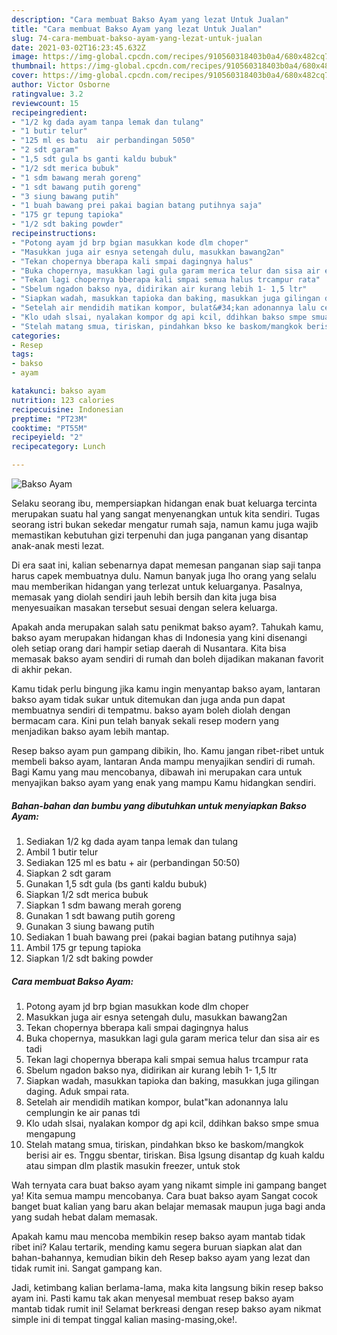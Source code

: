 ```yaml
---
description: "Cara membuat Bakso Ayam yang lezat Untuk Jualan"
title: "Cara membuat Bakso Ayam yang lezat Untuk Jualan"
slug: 74-cara-membuat-bakso-ayam-yang-lezat-untuk-jualan
date: 2021-03-02T16:23:45.632Z
image: https://img-global.cpcdn.com/recipes/910560318403b0a4/680x482cq70/bakso-ayam-foto-resep-utama.jpg
thumbnail: https://img-global.cpcdn.com/recipes/910560318403b0a4/680x482cq70/bakso-ayam-foto-resep-utama.jpg
cover: https://img-global.cpcdn.com/recipes/910560318403b0a4/680x482cq70/bakso-ayam-foto-resep-utama.jpg
author: Victor Osborne
ratingvalue: 3.2
reviewcount: 15
recipeingredient:
- "1/2 kg dada ayam tanpa lemak dan tulang"
- "1 butir telur"
- "125 ml es batu  air perbandingan 5050"
- "2 sdt garam"
- "1,5 sdt gula bs ganti kaldu bubuk"
- "1/2 sdt merica bubuk"
- "1 sdm bawang merah goreng"
- "1 sdt bawang putih goreng"
- "3 siung bawang putih"
- "1 buah bawang prei pakai bagian batang putihnya saja"
- "175 gr tepung tapioka"
- "1/2 sdt baking powder"
recipeinstructions:
- "Potong ayam jd brp bgian masukkan kode dlm choper"
- "Masukkan juga air esnya setengah dulu, masukkan bawang2an"
- "Tekan chopernya bberapa kali smpai dagingnya halus"
- "Buka chopernya, masukkan lagi gula garam merica telur dan sisa air es tadi"
- "Tekan lagi chopernya bberapa kali smpai semua halus trcampur rata"
- "Sbelum ngadon bakso nya, didirikan air kurang lebih 1- 1,5 ltr"
- "Siapkan wadah, masukkan tapioka dan baking, masukkan juga gilingan daging. Aduk smpai rata."
- "Setelah air mendidih matikan kompor, bulat&#34;kan adonannya lalu cemplungin ke air panas tdi"
- "Klo udah slsai, nyalakan kompor dg api kcil, ddihkan bakso smpe smua mengapung"
- "Stelah matang smua, tiriskan, pindahkan bkso ke baskom/mangkok berisi air es. Tnggu sbentar, tiriskan. Bisa lgsung disantap dg kuah kaldu atau simpan dlm plastik masukin freezer, untuk stok"
categories:
- Resep
tags:
- bakso
- ayam

katakunci: bakso ayam 
nutrition: 123 calories
recipecuisine: Indonesian
preptime: "PT23M"
cooktime: "PT55M"
recipeyield: "2"
recipecategory: Lunch

---
```



![Bakso Ayam](https://img-global.cpcdn.com/recipes/910560318403b0a4/680x482cq70/bakso-ayam-foto-resep-utama.jpg)

Selaku seorang ibu, mempersiapkan hidangan enak buat keluarga tercinta merupakan suatu hal yang sangat menyenangkan untuk kita sendiri. Tugas seorang istri bukan sekedar mengatur rumah saja, namun kamu juga wajib memastikan kebutuhan gizi terpenuhi dan juga panganan yang disantap anak-anak mesti lezat.

Di era  saat ini, kalian sebenarnya dapat memesan panganan siap saji tanpa harus capek membuatnya dulu. Namun banyak juga lho orang yang selalu mau memberikan hidangan yang terlezat untuk keluarganya. Pasalnya, memasak yang diolah sendiri jauh lebih bersih dan kita juga bisa menyesuaikan masakan tersebut sesuai dengan selera keluarga. 



Apakah anda merupakan salah satu penikmat bakso ayam?. Tahukah kamu, bakso ayam merupakan hidangan khas di Indonesia yang kini disenangi oleh setiap orang dari hampir setiap daerah di Nusantara. Kita bisa memasak bakso ayam sendiri di rumah dan boleh dijadikan makanan favorit di akhir pekan.

Kamu tidak perlu bingung jika kamu ingin menyantap bakso ayam, lantaran bakso ayam tidak sukar untuk ditemukan dan juga anda pun dapat membuatnya sendiri di tempatmu. bakso ayam boleh diolah dengan bermacam cara. Kini pun telah banyak sekali resep modern yang menjadikan bakso ayam lebih mantap.

Resep bakso ayam pun gampang dibikin, lho. Kamu jangan ribet-ribet untuk membeli bakso ayam, lantaran Anda mampu menyajikan sendiri di rumah. Bagi Kamu yang mau mencobanya, dibawah ini merupakan cara untuk menyajikan bakso ayam yang enak yang mampu Kamu hidangkan sendiri.

<!--inarticleads1-->

##### Bahan-bahan dan bumbu yang dibutuhkan untuk menyiapkan Bakso Ayam:

1. Sediakan 1/2 kg dada ayam tanpa lemak dan tulang
1. Ambil 1 butir telur
1. Sediakan 125 ml es batu + air (perbandingan 50:50)
1. Siapkan 2 sdt garam
1. Gunakan 1,5 sdt gula (bs ganti kaldu bubuk)
1. Siapkan 1/2 sdt merica bubuk
1. Siapkan 1 sdm bawang merah goreng
1. Gunakan 1 sdt bawang putih goreng
1. Gunakan 3 siung bawang putih
1. Sediakan 1 buah bawang prei (pakai bagian batang putihnya saja)
1. Ambil 175 gr tepung tapioka
1. Siapkan 1/2 sdt baking powder




<!--inarticleads2-->

##### Cara membuat Bakso Ayam:

1. Potong ayam jd brp bgian masukkan kode dlm choper
1. Masukkan juga air esnya setengah dulu, masukkan bawang2an
1. Tekan chopernya bberapa kali smpai dagingnya halus
1. Buka chopernya, masukkan lagi gula garam merica telur dan sisa air es tadi
1. Tekan lagi chopernya bberapa kali smpai semua halus trcampur rata
1. Sbelum ngadon bakso nya, didirikan air kurang lebih 1- 1,5 ltr
1. Siapkan wadah, masukkan tapioka dan baking, masukkan juga gilingan daging. Aduk smpai rata.
1. Setelah air mendidih matikan kompor, bulat&#34;kan adonannya lalu cemplungin ke air panas tdi
1. Klo udah slsai, nyalakan kompor dg api kcil, ddihkan bakso smpe smua mengapung
1. Stelah matang smua, tiriskan, pindahkan bkso ke baskom/mangkok berisi air es. Tnggu sbentar, tiriskan. Bisa lgsung disantap dg kuah kaldu atau simpan dlm plastik masukin freezer, untuk stok




Wah ternyata cara buat bakso ayam yang nikamt simple ini gampang banget ya! Kita semua mampu mencobanya. Cara buat bakso ayam Sangat cocok banget buat kalian yang baru akan belajar memasak maupun juga bagi anda yang sudah hebat dalam memasak.

Apakah kamu mau mencoba membikin resep bakso ayam mantab tidak ribet ini? Kalau tertarik, mending kamu segera buruan siapkan alat dan bahan-bahannya, kemudian bikin deh Resep bakso ayam yang lezat dan tidak rumit ini. Sangat gampang kan. 

Jadi, ketimbang kalian berlama-lama, maka kita langsung bikin resep bakso ayam ini. Pasti kamu tak akan menyesal membuat resep bakso ayam mantab tidak rumit ini! Selamat berkreasi dengan resep bakso ayam nikmat simple ini di tempat tinggal kalian masing-masing,oke!.

